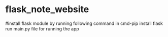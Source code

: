 # flask_note_website
#install flask module by running following command in cmd-pip install flask
run main.py file for running the app
